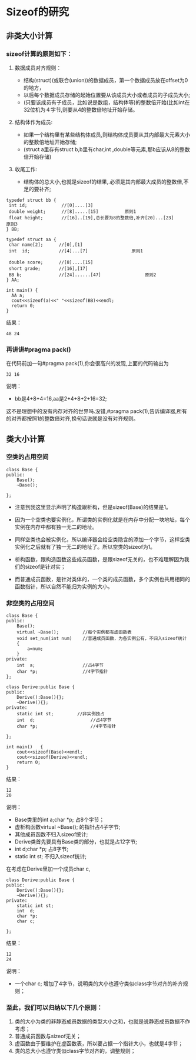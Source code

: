 # Sizeof的研究
## 非类大小计算
### sizeof计算的原则如下：
1. 数据成员对齐规则：
    - 结构(struct)(或联合(union))的数据成员，第一个数据成员放在offset为0的地方，
    - 以后每个数据成员存储的起始位置要从该成员大小或者成员的子成员大小;
    - (只要该成员有子成员，比如说是数组，结构体等)的整数倍开始(比如int在32位机为４字节,则要从4的整数倍地址开始存储。
2. 结构体作为成员:
    - 如果一个结构里有某些结构体成员,则结构体成员要从其内部最大元素大小的整数倍地址开始存储;
    - (struct a里存有struct b,b里有char,int ,double等元素,那b应该从8的整数倍开始存储)

3. 收尾工作:
    - 结构体的总大小,也就是sizeof的结果,.必须是其内部最大成员的整数倍,不足的要补齐;

```
typedef struct bb {
 int id;             //[0]....[3]
 double weight;      //[8].....[15]　　　　　　原则1
 float height;       //[16]..[19],总长要为8的整数倍,补齐[20]...[23]　　　　　原则3
} BB;

typedef struct aa {
 char name[2];      //[0],[1]
 int  id;           //[4]...[7]　　　　　　　　　　原则1

 double score;      //[8]....[15]　　　　
 short grade;       //[16],[17]　　　　　　　　
 BB b;              //[24]......[47]　　　　　　　　　　原则2
} AA;

int main() {
  AA a;
  cout<<sizeof(a)<<" "<<sizeof(BB)<<endl;
  return 0;
}
```
结果：
```
48 24
```
### 再讲讲#pragma pack()
在代码前加一句#pragma pack(1),你会很高兴的发现,上面的代码输出为
```
32 16
```

说明：
- bb是4+8+4=16,aa是2+4+8+2+16=32;

这不是理想中的没有内存对齐的世界吗.没错,#pragma pack(1),告诉编译器,所有的对齐都按照1的整数倍对齐,换句话说就是没有对齐规则。

## 类大小计算
### 空类的占用空间
```
class Base {  
public:  
    Base();  
    ~Base();  
  
};
```

- 注意到我这里显示声明了构造跟析构，但是sizeof(Base)的结果是1。

- 因为一个空类也要实例化，所谓类的实例化就是在内存中分配一块地址，每个实例在内存中都有独一无二的地址。

- 同样空类也会被实例化，所以编译器会给空类隐含的添加一个字节，这样空类实例化之后就有了独一无二的地址了。所以空类的sizeof为1。

- 析构函数，跟构造函数这些成员函数，是跟sizeof无关的，也不难理解因为我们的sizeof是针对实；

- 而普通成员函数，是针对类体的，一个类的成员函数，多个实例也共用相同的函数指针，所以自然不能归为实例的大小。

### 非空类的占用空间
```
class Base {  
public:  
    Base();                  
    virtual ~Base();         //每个实例都有虚函数表  
    void set_num(int num)    //普通成员函数，为各实例公有，不归入sizeof统计  
    {  
        a=num;  
    }  
private:  
    int  a;                  //占4字节  
    char *p;                 //4字节指针  
};  
  
class Derive:public Base {  
public:  
    Derive():Base(){};       
    ~Derive(){};  
private:  
    static int st;         //非实例独占  
    int  d;                     //占4字节  
    char *p;                    //4字节指针  
  
};  
  
int main()   {   
    cout<<sizeof(Base)<<endl;  
    cout<<sizeof(Derive)<<endl;  
    return 0;  
}  
```
结果：
```
12
20
```
说明：
- Base类里的int  a;char *p; 占8个字节；
- 虚析构函数virtual ~Base(); 的指针占4子字节;
- 其他成员函数不归入sizeof统计;
- Derive类首先要具有Base类的部分，也就是占12字节;
- int  d;char *p; 占8字节;
- static int st; 不归入sizeof统计;

在考虑在Derive里加一个成员char c,
```
class Derive:public Base {  
public:  
    Derive():Base(){};  
    ~Derive(){};  
private:  
    static int st;  
    int  d;  
    char *p;  
    char c;  
  
}; 
```
结果：
```
12
24
```
说明：
- 一个char c; 增加了4字节，说明类的大小也遵守类似class字节对齐的补齐规则；

### 至此，我们可以归纳以下几个原则：
1. 类的大小为类的非静态成员数据的类型大小之和，也就是说静态成员数据不作考虑；
2. 普通成员函数与sizeof无关；
3. 虚函数由于要维护在虚函数表，所以要占据一个指针大小，也就是4字节；
4. 类的总大小也遵守类似class字节对齐的，调整规则； 